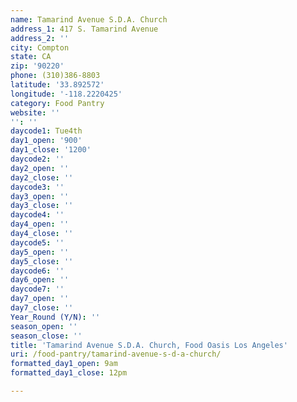 ```yaml
---
name: Tamarind Avenue S.D.A. Church
address_1: 417 S. Tamarind Avenue
address_2: ''
city: Compton
state: CA
zip: '90220'
phone: (310)386-8803
latitude: '33.892572'
longitude: '-118.2220425'
category: Food Pantry
website: ''
'': ''
daycode1: Tue4th
day1_open: '900'
day1_close: '1200'
daycode2: ''
day2_open: ''
day2_close: ''
daycode3: ''
day3_open: ''
day3_close: ''
daycode4: ''
day4_open: ''
day4_close: ''
daycode5: ''
day5_open: ''
day5_close: ''
daycode6: ''
day6_open: ''
daycode7: ''
day7_open: ''
day7_close: ''
Year_Round (Y/N): ''
season_open: ''
season_close: ''
title: 'Tamarind Avenue S.D.A. Church, Food Oasis Los Angeles'
uri: /food-pantry/tamarind-avenue-s-d-a-church/
formatted_day1_open: 9am
formatted_day1_close: 12pm

---
```

